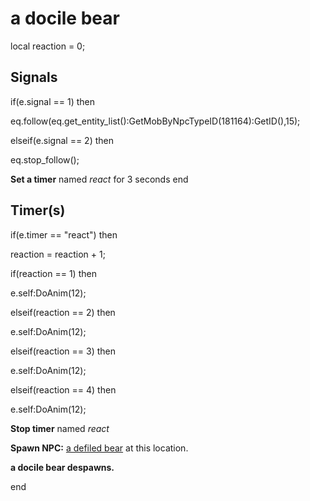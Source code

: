 # a docile bear
local reaction = 0;

## Signals

if(e.signal == 1) then


eq.follow(eq.get_entity_list():GetMobByNpcTypeID(181164):GetID(),15);

elseif(e.signal == 2) then


eq.stop_follow();


**Set a timer** named *react* for 3 seconds
end

## Timer(s)

if(e.timer == "react") then


reaction = reaction + 1;


if(reaction == 1) then



e.self:DoAnim(12);


elseif(reaction == 2) then



e.self:DoAnim(12);


elseif(reaction == 3) then



e.self:DoAnim(12);


elseif(reaction == 4) then



e.self:DoAnim(12);



**Stop timer** named *react*



**Spawn NPC:**  [a defiled bear](/npc/181015) at this location.



**a docile bear despawns.**

end

